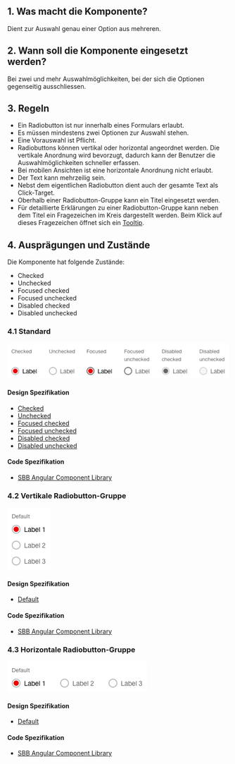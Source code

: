 ## 1. Was macht die Komponente?
Dient zur Auswahl genau einer Option aus mehreren.

## 2. Wann soll die Komponente eingesetzt werden? 
Bei zwei und mehr Auswahlmöglichkeiten, bei der sich die Optionen gegenseitig ausschliessen.

## 3. Regeln
* Ein Radiobutton ist nur innerhalb eines Formulars erlaubt.
* Es müssen mindestens zwei Optionen zur Auswahl stehen.
* Eine Vorauswahl ist Pflicht.
* Radiobuttons können vertikal oder horizontal angeordnet werden. Die vertikale Anordnung wird bevorzugt, dadurch kann der Benutzer die Auswahlmöglichkeiten schneller erfassen.
* Bei mobilen Ansichten ist eine horizontale Anordnung nicht erlaubt.
* Der Text kann mehrzeilig sein.
* Nebst dem eigentlichen Radiobutton dient auch der gesamte Text als Click-Target.
* Oberhalb einer Radiobutton-Gruppe kann ein Titel eingesetzt werden.
* Für detaillierte Erklärungen zu einer Radiobutton-Gruppe kann neben dem Titel ein Fragezeichen im Kreis dargestellt werden. Beim Klick auf dieses Fragezeichen öffnet sich ein [Tooltip](https://digital.sbb.ch/de/websites/components/tooltip).

## 4. Ausprägungen und Zustände
Die Komponente hat folgende Zustände:
* Checked
* Unchecked
* Focused checked
* Focused unchecked
* Disabled checked
* Disabled unchecked

### 4.1 Standard
![Darstellung der Komponente Radiobutton in der Ausprägung Standard](https://raw.githubusercontent.com/sbb-design-systems/design-system-website-documentation/master/documentation/components/radiobutton/images/radiobutton_default.png 'class: image')

#### Design Spezifikation
* [Checked](https://www.sketch.com/s/80f12b3b-58e5-4b4c-98cd-c553bae18db0/a/4e5zrx#Inspector)
* [Unchecked](https://www.sketch.com/s/80f12b3b-58e5-4b4c-98cd-c553bae18db0/a/ewdAyz#Inspector)
* [Focused checked](https://www.sketch.com/s/80f12b3b-58e5-4b4c-98cd-c553bae18db0/a/GLdVrY#Inspector)
* [Focused unchecked](https://www.sketch.com/s/80f12b3b-58e5-4b4c-98cd-c553bae18db0/a/OzREq8#Inspector)
* [Disabled checked](https://www.sketch.com/s/80f12b3b-58e5-4b4c-98cd-c553bae18db0/a/mjKVyz#Inspector)
* [Disabled unchecked](https://www.sketch.com/s/80f12b3b-58e5-4b4c-98cd-c553bae18db0/a/DKwRrq#Inspector)

#### Code Spezifikation
* [SBB Angular Component Library](https://sbb-angular.app.sbb.ch/latest/content/radio-button)

### 4.2 Vertikale Radiobutton-Gruppe
![Darstellung der Komponente Radiobutton als vertikale Gruppe](https://raw.githubusercontent.com/sbb-design-systems/design-system-website-documentation/master/documentation/components/radiobutton/images/radiobutton_vertical.png 'class: image')

#### Design Spezifikation
* [Default](https://www.sketch.com/s/80f12b3b-58e5-4b4c-98cd-c553bae18db0/a/j9rRy0#Inspector)

#### Code Spezifikation
* [SBB Angular Component Library](https://sbb-angular.app.sbb.ch/latest/public/components/radio-button)

### 4.3 Horizontale Radiobutton-Gruppe
![Darstellung der Komponente Radiobutton als horizontale Gruppe](https://raw.githubusercontent.com/sbb-design-systems/design-system-website-documentation/master/documentation/components/radiobutton/images/radiobutton_horizontal.png 'class: image')

#### Design Spezifikation
* [Default](https://www.sketch.com/s/80f12b3b-58e5-4b4c-98cd-c553bae18db0/a/dKjaEZ#Inspector)

#### Code Spezifikation
* [SBB Angular Component Library](https://sbb-angular.app.sbb.ch/latest/public/components/radio-button)